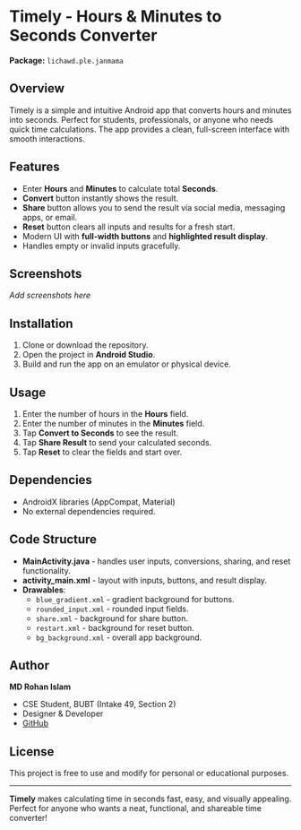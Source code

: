# Timely - Hours & Minutes to Seconds Converter

**Package:** `lichawd.ple.janmama`

## Overview
Timely is a simple and intuitive Android app that converts hours and minutes into seconds. Perfect for students, professionals, or anyone who needs quick time calculations. The app provides a clean, full-screen interface with smooth interactions.

## Features
- Enter **Hours** and **Minutes** to calculate total **Seconds**.
- **Convert** button instantly shows the result.
- **Share** button allows you to send the result via social media, messaging apps, or email.
- **Reset** button clears all inputs and results for a fresh start.
- Modern UI with **full-width buttons** and **highlighted result display**.
- Handles empty or invalid inputs gracefully.

## Screenshots
*Add screenshots here*

## Installation
1. Clone or download the repository.
2. Open the project in **Android Studio**.
3. Build and run the app on an emulator or physical device.

## Usage
1. Enter the number of hours in the **Hours** field.
2. Enter the number of minutes in the **Minutes** field.
3. Tap **Convert to Seconds** to see the result.
4. Tap **Share Result** to send your calculated seconds.
5. Tap **Reset** to clear the fields and start over.

## Dependencies
- AndroidX libraries (AppCompat, Material)
- No external dependencies required.

## Code Structure
- **MainActivity.java** - handles user inputs, conversions, sharing, and reset functionality.
- **activity_main.xml** - layout with inputs, buttons, and result display.
- **Drawables**:
  - `blue_gradient.xml` - gradient background for buttons.
  - `rounded_input.xml` - rounded input fields.
  - `share.xml` - background for share button.
  - `restart.xml` - background for reset button.
  - `bg_background.xml` - overall app background.

## Author
**MD Rohan Islam**  
- CSE Student, BUBT (Intake 49, Section 2)  
- Designer & Developer  
- [GitHub](https://github.com/rohan-rusho)  

## License
This project is free to use and modify for personal or educational purposes.

---

**Timely** makes calculating time in seconds fast, easy, and visually appealing. Perfect for anyone who wants a neat, functional, and shareable time converter!
